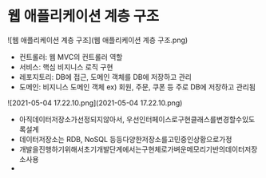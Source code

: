 웹 애플리케이션 계층 구조
====================
![웹 애플리케이션 계층 구조](웹 애플리케이션 계층 구조.png)

* 컨트롤러: 웹 MVC의 컨트롤러 역할
* 서비스: 핵심 비지니스 로직 구현
* 레포지토리: DB에 접근, 도메인 객체를 DB에 저장하고 관리
* 도메인: 비지니스 도메인 객체 ex) 회원, 주문, 쿠폰 등 주로 DB에 저장하고 관리됨

![2021-05-04 17.22.10.png](2021-05-04 17.22.10.png)
* 아직데이터저장소가선정되지않아서, 우선인터페이스로구현클래스를변경할수있도록설계
* 데이터저장소는 RDB, NoSQL 등등다양한저장소를고민중인상황으로가정
* 개발을진행하기위해서초기개발단계에서는구현체로가벼운메모리기반의데이터저장소사용
* 
